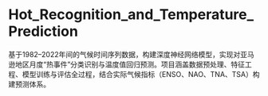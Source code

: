 # Hot_Recognition_and_Temperature_Prediction
基于1982–2022年间的气候时间序列数据，构建深度神经网络模型，实现对亚马逊地区月度“热事件”分类识别与温度值回归预测。项目涵盖数据预处理、特征工程、模型训练与评估全过程，结合实际气候指标（ENSO、NAO、TNA、TSA）构建预测体系。
